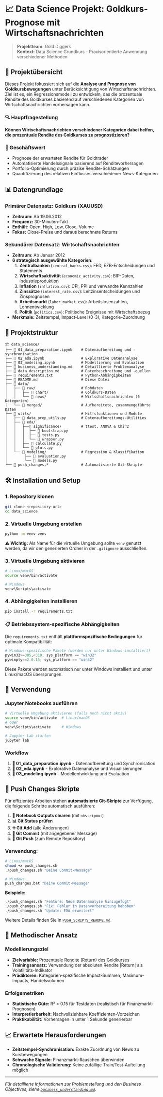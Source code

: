 # 📈 Data Science Projekt: Goldkurs-Prognose mit Wirtschaftsnachrichten

> **Projektteam:** Gold Diggers  
> **Kontext:** Data Science Grundkurs - Praxisorientierte Anwendung verschiedener Methoden

## 🎯 Projektübersicht

Dieses Projekt fokussiert sich auf die **Analyse und Prognose von Goldkursbewegungen** unter Berücksichtigung von Wirtschaftsnachrichten. Ziel ist es, ein Regressionsmodell zu entwickeln, das die prozentuale Rendite des Goldkurses basierend auf verschiedenen Kategorien von Wirtschaftsnachrichten vorhersagen kann.

### 🔍 Hauptfragestellung

**Können Wirtschaftsnachrichten verschiedener Kategorien dabei helfen, die prozentuale Rendite des Goldkurses zu prognostizieren?**

### 🎯 Geschäftswert

-   Prognose der erwarteten Rendite für Goldtrader
-   Automatisierte Handelssignale basierend auf Renditevorhersagen
-   Portfolio-Optimierung durch präzise Rendite-Schätzungen
-   Quantifizierung des relativen Einflusses verschiedener News-Kategorien

## 📊 Datengrundlage

### Primärer Datensatz: Goldkurs (XAUUSD)

-   **Zeitraum:** Ab 19.06.2012
-   **Frequenz:** 30-Minuten-Takt
-   **Enthält:** Open, High, Low, Close, Volume
-   **Fokus:** Close-Preise und daraus berechnete Returns

### Sekundärer Datensatz: Wirtschaftsnachrichten

-   **Zeitraum:** Ab Januar 2012
-   **6 strategisch ausgewählte Kategorien:**
    1. **Zentralbanken** (`central_banks.csv`): FED, EZB-Entscheidungen und Statements
    2. **Wirtschaftsaktivität** (`economic_activity.csv`): BIP-Daten, Industrieproduktion
    3. **Inflation** (`inflation.csv`): CPI, PPI und verwandte Kennzahlen
    4. **Zinssätze** (`interest_rate.csv`): Leitzinsentscheidungen und Zinsprognosen
    5. **Arbeitsmarkt** (`labor_market.csv`): Arbeitslosenzahlen, Lohnentwicklung
    6. **Politik** (`politics.csv`): Politische Ereignisse mit Wirtschaftsbezug
-   **Merkmale:** Zeitstempel, Impact-Level (0-3), Kategorie-Zuordnung

## 📁 Projektstruktur

```
📦 data_science/
├── 📓 01_data_preparation.ipynb    # Datenaufbereitung und -synchronisation
├── 📓 02_eda.ipynb                 # Explorative Datenanalyse
├── 📓 03_modeling.ipynb            # Modellierung und Evaluation
├── 📄 business_understanding.md    # Detaillierte Problemanalyse
├── 📄 data_description.md          # Datenbeschreibung und -quellen
├── 📄 requirements.txt             # Python-Abhängigkeiten
├── 📄 README.md                    # Diese Datei
├── 📁 data/
│   ├── 📁 raw/                     # Rohdaten
│   │   ├── 📁 chart/               # Goldkurs-Daten
│   │   └── 📁 news/                # Wirtschaftsnachrichten (6 Kategorien)
│   └── 📁 merged/                  # Aufbereitete, zusammengeführte Daten
├── 📁 utils/                       # Hilfsfunktionen und Module
│   ├── 🐍 data_prep_utils.py       # Datenaufbereitungs-Utilities
│   ├── 📁 eda/
│   │   ├──📁 significance/         # ttest, ANOVA & Chi^2
│   │   │  ├── 🐍 bootstrap.py
│   │   │  ├── 🐍 tests.py
│   │   │  └── 🐍 wrapper.py
│   │   ├── 🐍 calculate.py
│   │   └── 🐍 plots.py            
│   └── 📁 modeling/                # Regression & Klassifikation
│        ├── 🐍 evaluation.py 
│        └── 🐍 models.py
└── 🔧 push_changes.*               # Automatisierte Git-Skripte
```

## 🛠️ Installation und Setup

### 1. Repository klonen

```bash
git clone <repository-url>
cd data_science
```

### 2. Virtuelle Umgebung erstellen

```bash
python -m venv venv
```

**⚠️ Wichtig:** Als Name für die virtuelle Umgebung sollte `venv` genutzt werden, da wir den generierten Ordner in der `.gitignore` ausschließen.

### 3. Virtuelle Umgebung aktivieren

```bash
# Linux/macOS
source venv/bin/activate

# Windows
venv\Scripts\activate
```

### 4. Abhängigkeiten installieren

```bash
pip install -r requirements.txt
```

### 📋 Betriebssystem-spezifische Abhängigkeiten

Die `requirements.txt` enthält **plattformspezifische Bedingungen** für optimale Kompatibilität:

```python
# Windows-spezifische Pakete (werden nur unter Windows installiert)
pywin32>=305,<310; sys_platform == "win32"
pywinpty==2.0.15; sys_platform == "win32"
```

Diese Pakete werden automatisch nur unter Windows installiert und unter Linux/macOS übersprungen.

## 🚀 Verwendung

### Jupyter Notebooks ausführen

```bash
# Virtuelle Umgebung aktivieren (falls noch nicht aktiv)
source venv/bin/activate  # Linux/macOS
# oder
venv\Scripts\activate     # Windows

# Jupyter Lab starten
jupyter lab
```

### Workflow

1. **📓 01_data_preparation.ipynb** - Datenaufbereitung und Synchronisation
2. **📓 02_eda.ipynb** - Explorative Datenanalyse und Visualisierungen
3. **📓 03_modeling.ipynb** - Modellentwicklung und Evaluation

## 🔧 Push Changes Skripte

Für effizientes Arbeiten stehen **automatisierte Git-Skripte** zur Verfügung, die folgende Schritte automatisch ausführen:

1. **🧹 Notebook Outputs clearen** (mit `nbstripout`)
2. **📊 Git Status prüfen**
3. **➕ Git Add** (alle Änderungen)
4. **💾 Git Commit** (mit angegebener Message)
5. **🚀 Git Push** (zum Remote Repository)

### Verwendung:

```bash
# Linux/macOS
chmod +x push_changes.sh
./push_changes.sh "Deine Commit-Message"

# Windows
push_changes.bat "Deine Commit-Message"
```

**Beispiele:**

```bash
./push_changes.sh "Feature: Neue Datenanalyse hinzugefügt"
./push_changes.sh "Fix: Fehler in Datenvorbereitung behoben"
./push_changes.sh "Update: EDA erweitert"
```

Weitere Details finden Sie in [`PUSH_SCRIPTS_README.md`](PUSH_SCRIPTS_README.md).

## 🎯 Methodischer Ansatz

### Modellierungsziel

-   **Zielvariable:** Prozentuale Rendite (Return) des Goldkurses
-   **Trainingsansatz:** Verwendung der absoluten Rendite |Return| als Volatilitäts-Indikator
-   **Prädiktoren:** Kategorien-spezifische Impact-Summen, Maximum-Impacts, Handelsvolumen

### Erfolgsmetriken

-   **Statistische Güte:** R² > 0.15 für Testdaten (realistisch für Finanzmarkt-Prognosen)
-   **Interpretierbarkeit:** Nachvollziehbare Koeffizienten-Vorzeichen
-   **Praktikabilität:** Vorhersagen in unter 1 Sekunde generierbar

## 📈 Erwartete Herausforderungen

-   **Zeitstempel-Synchronisation:** Exakte Zuordnung von News zu Kursbewegungen
-   **Schwache Signale:** Finanzmarkt-Rauschen überwinden
-   **Chronologische Validierung:** Keine zufällige Train/Test-Aufteilung möglich

---

_Für detaillierte Informationen zur Problemstellung und den Business Objectives, siehe [`business_understanding.md`](business_understanding.md)._
